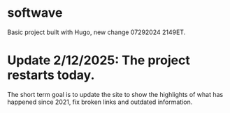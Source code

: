 # softwave
Basic project built with Hugo, new change 07292024 2149ET.

# Update 2/12/2025: The project restarts today. 

 The short term goal is to update the site to show the highlights of what has happened since 2021, fix broken links and outdated information.
